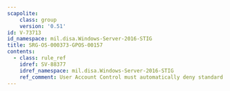 ```yaml
---
scapolite:
    class: group
    version: '0.51'
id: V-73713
id_namespace: mil.disa.Windows-Server-2016-STIG
title: SRG-OS-000373-GPOS-00157
contents:
  - class: rule_ref
    idref: SV-88377
    idref_namespace: mil.disa.Windows-Server-2016-STIG
    ref_comment: User Account Control must automatically deny standard user  ...
---
```


